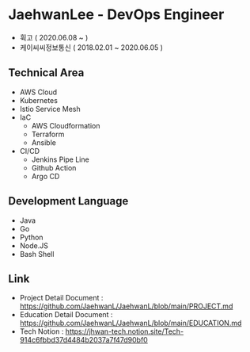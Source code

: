 # JaehwanLee - DevOps Engineer
- 휙고 ( 2020.06.08 ~ )
- 케이씨씨정보통신 ( 2018.02.01 ~ 2020.06.05 )

## Technical Area
- AWS Cloud
- Kubernetes
- Istio Service Mesh
- IaC
  - AWS Cloudformation
  - Terraform
  - Ansible
- CI/CD
  - Jenkins Pipe Line
  - Github Action
  - Argo CD

## Development Language
- Java
- Go
- Python
- Node.JS
- Bash Shell


## Link
- Project Detail Document : https://github.com/JaehwanL/JaehwanL/blob/main/PROJECT.md
- Education Detail Document : https://github.com/JaehwanL/JaehwanL/blob/main/EDUCATION.md
- Tech Notion : https://jhwan-tech.notion.site/Tech-914c6fbbd37d4484b2037a7f47d90bf0
